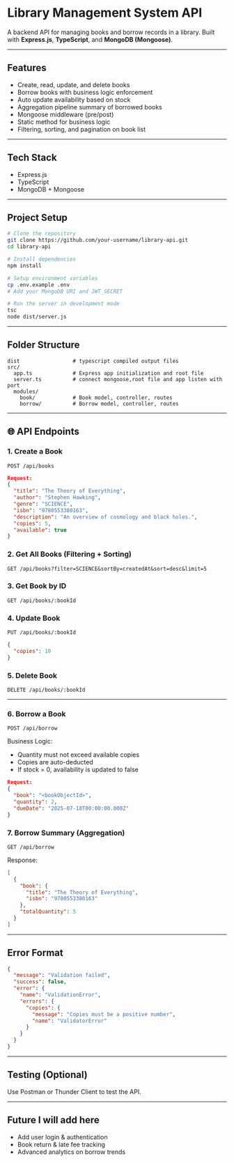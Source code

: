 # Library Management System API

A backend API for managing books and borrow records in a library. Built with **Express.js**, **TypeScript**, and **MongoDB (Mongoose)**.

---

##  Features

*  Create, read, update, and delete books
*  Borrow books with business logic enforcement
*  Auto update availability based on stock
*  Aggregation pipeline summary of borrowed books
*  Mongoose middleware (pre/post)
*  Static method for business logic
*  Filtering, sorting, and pagination on book list

---

##  Tech Stack

* Express.js
* TypeScript
* MongoDB + Mongoose

---

##  Project Setup

```bash
# Clone the repository
git clone https://github.com/your-username/library-api.git
cd library-api

# Install dependencies
npm install

# Setup environment variables
cp .env.example .env
# Add your MongoDB URI and JWT_SECRET

# Run the server in development mode
tsc
node dist/server.js

```

---

##  Folder Structure

```
dist                 # typescript compiled output files 
src/
  app.ts             # Express app initialization and root file
  server.ts          # connect mongoose,root file and app listen with port
  modules/
    book/            # Book model, controller, routes
    borrow/          # Borrow model, controller, routes

```

---

## 🌐 API Endpoints

### 1. Create a Book

`POST /api/books`

```json
Request:
{
  "title": "The Theory of Everything",
  "author": "Stephen Hawking",
  "genre": "SCIENCE",
  "isbn": "9780553380163",
  "description": "An overview of cosmology and black holes.",
  "copies": 5,
  "available": true
}
```

### 2. Get All Books (Filtering + Sorting)

`GET /api/books?filter=SCIENCE&sortBy=createdAt&sort=desc&limit=5`

### 3. Get Book by ID

`GET /api/books/:bookId`

### 4. Update Book

`PUT /api/books/:bookId`

```json
{
  "copies": 10
}
```

### 5. Delete Book

`DELETE /api/books/:bookId`

---

### 6. Borrow a Book

`POST /api/borrow`

Business Logic:

* Quantity must not exceed available copies
* Copies are auto-deducted
* If stock = 0, availability is updated to false

```json
Request:
{
  "book": "<bookObjectId>",
  "quantity": 2,
  "dueDate": "2025-07-18T00:00:00.000Z"
}
```

### 7. Borrow Summary (Aggregation)

`GET /api/borrow`

Response:

```json
[
  {
    "book": {
      "title": "The Theory of Everything",
      "isbn": "9780553380163"
    },
    "totalQuantity": 5
  }
]
```

---

##  Error Format

```json
{
  "message": "Validation failed",
  "success": false,
  "error": {
    "name": "ValidationError",
    "errors": {
      "copies": {
        "message": "Copies must be a positive number",
        "name": "ValidatorError"
      }
    }
  }
}
```

---

##  Testing (Optional)

Use Postman or Thunder Client to test the API.

---

##  Future I will add here

* Add user login & authentication
* Book return & late fee tracking
* Advanced analytics on borrow trends




